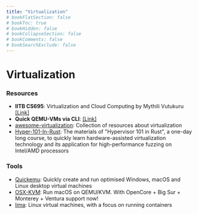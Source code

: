 ```yaml
---
title: "Virtualization"
# bookFlatSection: false
# bookToc: true
# bookHidden: false
# bookCollapseSection: false
# bookComments: false
# bookSearchExclude: false
---
```


# Virtualization

### Resources
- **IITB CS695**: Virtualization and Cloud Computing by Mythili Vutukuru [[Link]](https://www.cse.iitb.ac.in/~mythili/virtcc/)
- **Quick QEMU-VMs via CLI**: [[Link]](https://whynothugo.nl/journal/2022/07/01/quick-and-simple-vms-with-qemu/)
- [awesome-virtualization](https://github.com/Wenzel/awesome-virtualization): Collection of resources about virtualization
- [Hyper-101-In-Rust](https://github.com/tandasat/Hypervisor-101-in-Rust): The materials of "Hypervisor 101 in Rust", a one-day long course, to quickly learn hardware-assisted virtualization technology and its application for high-performance fuzzing on Intel/AMD processors

### Tools

- [Quickemu](https://github.com/quickemu-project/quickemu): Quickly create and run optimised Windows, macOS and Linux desktop virtual machines
- [OSX-KVM](https://github.com/kholia/OSX-KVM): Run macOS on QEMU/KVM. With OpenCore + Big Sur + Monterey + Ventura support now!
- [lima](https://github.com/lima-vm/lima): Linux virtual machines, with a focus on running containers